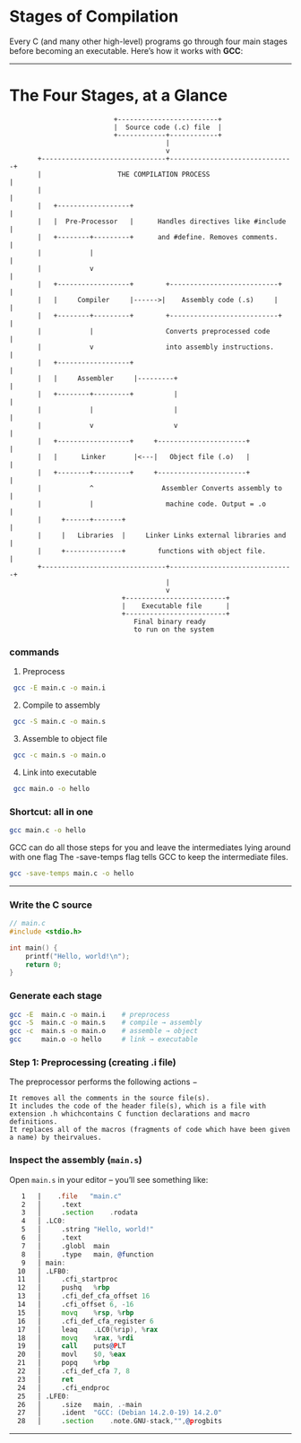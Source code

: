 # Stages of Compilation 

Every C (and many other high-level) programs go through four main stages before becoming an executable. Here’s how it works with **GCC**:

---

# The Four Stages, at a Glance

```ascii
                          +-------------------------+
                          |  Source code (.c) file  |
                          +------------+------------+
                                       |
                                       v
       +-------------------------------+-------------------------------+
       |                   THE COMPILATION PROCESS                     |
       |                                                               |
       |   +------------------+                                        |
       |   |  Pre-Processor   |      Handles directives like #include  |
       |   +--------+---------+      and #define. Removes comments.    |
       |            |                                                  |
       |            v                                                  |
       |   +------------------+        +---------------------------+   |
       |   |     Compiler     |------>|    Assembly code (.s)     |    |
       |   +--------+---------+        +---------------------------+   |
       |            |                  Converts preprocessed code      |
       |            v                  into assembly instructions.     |
       |   +------------------+                                        |
       |   |     Assembler     |---------+                             |
       |   +--------+---------+          |                             |
       |            |                    |                             |
       |            v                    v                             |
       |   +------------------+     +----------------------+           |
       |   |      Linker       |<---|   Object file (.o)   |           |
       |   +--------+---------+     +----------------------+           |
       |            ^                 Assembler Converts assembly to   |
       |            |                  machine code. Output = .o       |
       |     +------+-------+                                          |
       |     |   Libraries  |     Linker Links external libraries and  |
       |     +--------------+        functions with object file.       |
       +-------------------------------+-------------------------------+
                                       |
                                       v
                            +-------------------------+
                            |    Executable file      |
                            +-------------------------+
                               Final binary ready
                               to run on the system

```



 ### commands

1) Preprocess
```bash
 gcc -E main.c -o main.i
```
2) Compile to assembly
```bash
 gcc -S main.c -o main.s
```

3) Assemble to object file
```bash
 gcc -c main.s -o main.o
```

4) Link into executable
```bash
 gcc main.o -o hello
```

### Shortcut: all in one
```bash
gcc main.c -o hello 
```

GCC can do all those steps for you and leave the intermediates lying around with one flag
The -save-temps flag tells GCC to keep the intermediate files.
```bash
gcc -save-temps main.c -o hello
```
---


###  Write the C source

```c
// main.c
#include <stdio.h>

int main() {
    printf("Hello, world!\n");
    return 0;
}
```

###  Generate each stage

```bash
gcc -E  main.c -o main.i    # preprocess
gcc -S  main.c -o main.s    # compile → assembly
gcc -c  main.s -o main.o    # assemble → object
gcc     main.o -o hello     # link → executable
```

### Step 1: Preprocessing (creating .i file)
The preprocessor performs the following actions −
```text
It removes all the comments in the source file(s).
It includes the code of the header file(s), which is a file with extension .h whichcontains C function declarations and macro definitions.
It replaces all of the macros (fragments of code which have been given a name) by theirvalues.
```
	
### Inspect the assembly (`main.s`)

Open `main.s` in your editor – you’ll see something like:

```asm
   1   |    .file   "main.c"
   2   │     .text
   3   │     .section    .rodata
   4   │ .LC0:
   5   │     .string "Hello, world!"
   6   │     .text
   7   │     .globl  main
   8   │     .type   main, @function
   9   │ main:
  10   │ .LFB0:
  11   │     .cfi_startproc
  12   │     pushq   %rbp
  13   │     .cfi_def_cfa_offset 16
  14   │     .cfi_offset 6, -16
  15   │     movq    %rsp, %rbp
  16   │     .cfi_def_cfa_register 6
  17   │     leaq    .LC0(%rip), %rax
  18   │     movq    %rax, %rdi
  19   │     call    puts@PLT
  20   │     movl    $0, %eax
  21   │     popq    %rbp
  22   │     .cfi_def_cfa 7, 8
  23   │     ret
  24   │     .cfi_endproc
  25   │ .LFE0:
  26   │     .size   main, .-main
  27   │     .ident  "GCC: (Debian 14.2.0-19) 14.2.0"
  28   │     .section    .note.GNU-stack,"",@progbits

```

---




